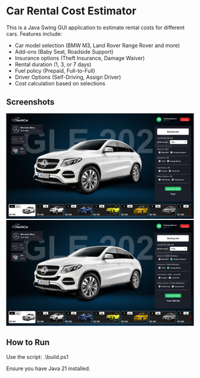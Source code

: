 # Car Rental Cost Estimator

This is a Java Swing GUI application to estimate rental costs for different cars. Features include:
- Car model selection (BMW M3, Land Rover Range Rover and more)
- Add-ons (Baby Seat, Roadside Support)
- Insurance options (Theft Insurance, Damage Waiver)
- Rental duration (1, 3, or 7 days)
- Fuel policy (Prepaid, Full-to-Full)
- Driver Options (Self-Driving, Assign Driver)
- Cost calculation based on selections

## Screenshots
   ![Before Estimation](Screenshot%20-%20Before%20Estimation.png)
![After Estimation](Screenshot%20-%20After%20Estimation.png)

## How to Run

Use the script:
   .\build.ps1

Ensure you have Java 21 installed.
